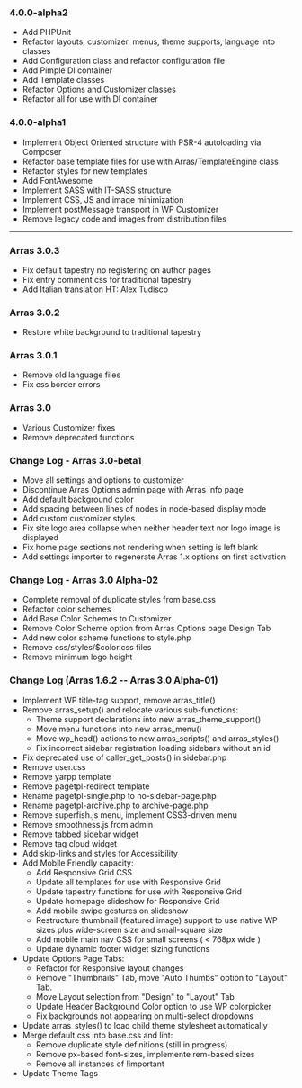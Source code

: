 ### 4.0.0-alpha2

* Add PHPUnit
* Refactor layouts, customizer, menus, theme supports, language into classes
* Add Configuration class and refactor configuration file
* Add Pimple DI container
* Add Template classes
* Refactor Options and Customizer classes
* Refactor all for use with DI container

### 4.0.0-alpha1

* Implement Object Oriented structure with PSR-4 autoloading via Composer
* Refactor base template files for use with Arras/TemplateEngine class
* Refactor styles for new templates
* Add FontAwesome
* Implement SASS with IT-SASS structure
* Implement CSS, JS and image minimization
* Implement postMessage transport in WP Customizer
* Remove legacy code and images from distribution files

----------

### Arras 3.0.3

* Fix default tapestry no registering on author pages
* Fix entry comment css for traditional tapestry
* Add Italian translation HT: Alex Tudisco

### Arras 3.0.2

* Restore white background to traditional tapestry

### Arras 3.0.1

* Remove old language files
* Fix css border errors

### Arras  3.0

* Various Customizer fixes
* Remove deprecated functions

### Change Log - Arras 3.0-beta1

* Move all settings and options to customizer
* Discontinue Arras Options admin page with Arras Info page
* Add default background color
* Add spacing between lines of nodes in node-based display mode
* Add custom customizer styles
* Fix site logo area collapse when neither header text nor logo image is displayed
* Fix home page sections not rendering when setting is left blank
* Add settings importer to regenerate Arras 1.x options on first activation

### Change Log - Arras 3.0 Alpha-02

* Complete removal of duplicate styles from base.css
* Refactor color schemes
* Add Base Color Schemes to Customizer
* Remove Color Scheme option from Arras Options page Design Tab
* Add new color scheme functions to style.php
* Remove css/styles/$color.css files
* Remove minimum logo height

### Change Log (Arras 1.6.2 -- Arras 3.0 Alpha-01)

* Implement WP title-tag support, remove arras_title()
* Remove arras_setup() and relocate various sub-functions:
	* Theme support declarations into new arras_theme_support()
	* Move menu functions into new arras_menu()
	* Move wp_head() actions to new arras_scripts() and arras_styles()
	* Fix incorrect sidebar registration loading sidebars without an id
* Fix deprecated use of caller_get_posts() in sidebar.php
* Remove user.css
* Remove yarpp template
* Remove pagetpl-redirect template
* Rename pagetpl-single.php to no-sidebar-page.php
* Rename pagetpl-archive.php to archive-page.php
* Remove superfish.js menu, implement CSS3-driven menu
* Remove smoothness.js from admin
* Remove tabbed sidebar widget
* Remove tag cloud widget
* Add skip-links and styles for Accessibility
* Add Mobile Friendly capacity:
	* Add Responsive Grid CSS
	* Update all templates for use with Responsive Grid
	* Update tapestry functions for use with Responsive Grid
	* Update homepage slideshow for Responsive Grid
	* Add mobile swipe gestures on slideshow
	* Restructure thumbnail (featured image) support to use native WP sizes plus wide-screen size and small-square size
	* Add mobile main nav CSS for small screens ( < 768px wide )
	* Update dynamic footer widget sizing functions
* Update Options Page Tabs:
	* Refactor for Responsive layout changes
	* Remove "Thumbnails" Tab, move "Auto Thumbs" option to "Layout" Tab.
	* Move Layout selection from "Design" to "Layout" Tab
	* Update Header Background Color option to use WP colorpicker
	* Fix backgrounds not appearing on multi-select dropdowns
* Update arras_styles() to load child theme stylesheet automatically
* Merge default.css into base.css and lint:
	* Remove duplicate style definitions (still in progress)
	* Remove px-based font-sizes, implemente rem-based sizes
	* Remove all instances of !important
* Update Theme Tags